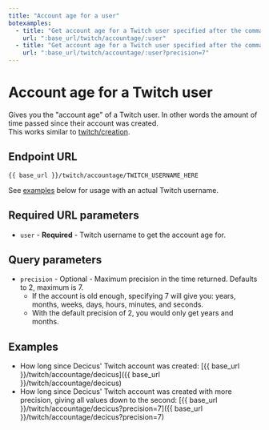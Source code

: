 ```yaml
---
title: "Account age for a user"
botexamples:
  - title: "Get account age for a Twitch user specified after the command"
    url: ":base_url/twitch/accountage/:user"
  - title: "Get account age for a Twitch user specified after the command, with more precision"
    url: ":base_url/twitch/accountage/:user?precision=7"
---
```


# Account age for a Twitch user

Gives you the "account age" of a Twitch user. In other words the amount of time passed since their account was created.  
This works similar to [twitch/creation](/twitch/creation).

## Endpoint URL

`{{ base_url }}/twitch/accountage/TWITCH_USERNAME_HERE`

See [examples](#examples) below for usage with an actual Twitch username.

## Required URL parameters

- `user` - **Required** - Twitch username to get the account age for.

## Query parameters

- `precision` - Optional - Maximum precision in the time returned. Defaults to 2, maximum is 7.
    - If the account is old enough, specifying 7 will give you: years, months, weeks, days, hours, minutes, and seconds.
    - With the default precision of 2, you would only get years and months.

## Examples

- How long since Decicus' Twitch account was created: [{{ base_url }}/twitch/accountage/decicus]({{ base_url }}/twitch/accountage/decicus)
- How long since Decicus' Twitch account was created with more precision, giving all values down to the second: [{{ base_url }}/twitch/accountage/decicus?precision=7]({{ base_url }}/twitch/accountage/decicus?precision=7)